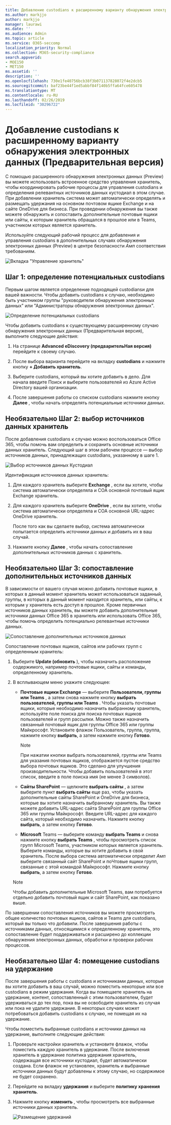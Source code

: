```yaml
---
title: Добавление custodians к расширенному варианту обнаружения электронных данных (Предварительная версия)
ms.author: markjjo
author: markjjo
manager: laurawi
ms.date: ''
ms.audience: Admin
ms.topic: article
ms.service: O365-seccomp
localization_priority: Normal
ms.collection: M365-security-compliance
search.appverid:
- MOE150
- MET150
ms.assetid: ''
description: ''
ms.openlocfilehash: 730e1fe40756bcb38f3b071137828072f4e2dcb5
ms.sourcegitcommit: baf23be44f1ed5abbf84f140b5ffa64fce605478
ms.translationtype: MT
ms.contentlocale: ru-RU
ms.lasthandoff: 02/26/2019
ms.locfileid: "30296722"
---
```

# <a name="add-custodians-to-an-advanced-ediscovery-preview-case"></a>Добавление custodians к расширенному варианту обнаружения электронных данных (Предварительная версия)

С помощью расширенного обнаружения электронных данных (Preview) вы можете использовать встроенное средство управления хранитель, чтобы координировать рабочие процессы для управления custodians и определения релевантных источников данных кустодиал в этом случае. При добавлении хранитель система может автоматически определять и размещать удержания на основном почтовом ящике Exchange и на сайте OneDrive для бизнеса. При проведении обнаружения вы также можете обнаружить и сопоставить дополнительные почтовые ящики или сайты, к которым хранитель обращался в прошлое или в Teams, участником которых является хранитель.

Используйте следующий рабочий процесс для добавления и управления custodians в дополнительных случаях обнаружения электронных данных (Preview) в центре безопасности _Амп_ соответствия требованиям. 

![Вкладка "Управление хранитель"](../media/CustodianMgtPage.png)


## <a name="step-1-identify-potential-custodians"></a>Шаг 1: определение потенциальных custodians

Первым шагом является определение подходящей custodiansи для вашей важности. Чтобы добавить custodians к случаю, необходимо быть участником группы "руководители обнаружения электронных данных" или "Администраторы обнаружения электронных данных".   

![Определение потенциальных custodians](../media/AddCustodianStep1.png)

Чтобы добавить custodians к существующему расширенному случаю обнаружения электронных данных (Предварительная версия), выполните следующие действия:

1. На странице **Advanced eDiscovery (предварительНая версия)** перейдите к своему случаю.
 
2. После выбора варианта перейдите на вкладку **custodians** и нажмите кнопку **+ Добавить хранитель**. 
 
3. Выберите custodians, который вы хотите добавить в дело. Для начала введите Поиск и выберите пользователей из Azure Active Directory вашей организации.
 
4. После завершения работы со списком custodians нажмите кнопку **Далее** , чтобы начать определять потенциальные источники данных. 
  
## <a name="optional-step-2-select-custodian-data-sources"></a>Необязательно Шаг 2: выбор источников данных хранитель

После добавления custodians к случаю можно воспользоваться Office 365, чтобы помочь вам определить и сохранить основные источники данных хранитель. Следующий шаг в этом рабочем процессе — выбор источников данных, принадлежащих custodians, указанному в шаге 1. 

![Выбор источников данных Кустодиал](../media/AddCustodianStep2.png)

Идентификация источников данных хранитель: 

1. Для каждого хранитель выберите **Exchange** , если вы хотите, чтобы система автоматически определяла и СОА основной почтовый ящик Exchange хранитель. 
 
2. Для каждого хранитель выберите **OneDrive** , если вы хотите, чтобы система автоматически определяла и СОА основной URL-адрес OneDrive хранитель. 

    После того как вы сделаете выбор, система автоматически попытается определить источники данных и добавить их в ваш случай.
 
4. Нажмите кнопку **Далее** , чтобы начать сопоставление дополнительных источников данных с хранитель.

## <a name="optional-step-3-map-additional-data-sources"></a>Необязательно Шаг 3: сопоставление дополнительных источников данных

В зависимости от вашего случая можно добавить почтовые ящики, в которых в данный момент хранитель может использоваться заданный, группы, в которых в данный момент находится хранитель, или сайты, к которым у хранитель есть доступ в прошлое. Кроме первичных источников данных хранитель, вы можете добавить дополнительные источники данных Office 365 в хранитель или использовать Office 365, чтобы помочь определить потенциально релевантные источники данных. 

![Сопоставление дополнительных источников данных](../media/AddCustodianStep3.PNG)

Сопоставление почтовых ящиков, сайтов или рабочих групп с определенным хранитель:

1. Выберите **Update (обновить** ), чтобы назначить расположение содержимого, например почтовые ящики, сайты и команды, определенному хранитель. 

2. В всплывающем меню укажите следующее:
   
    -  **Почтовые ящики Exchange** — выберите **Пользователи, группы или Teams** , а затем снова нажмите кнопку **выбрать пользователей, группы или Teams** . Чтобы указать почтовые ящики, которые необходимо назначить выбранному хранитель, используйте поле поиска для поиска почтовых ящиков пользователей и групп рассылки. Можно также назначить связанный почтовый ящик для группы Office 365 или группы Майкрософт. Установите флажок Пользователь, группа, группа, нажмите кнопку **выбрать**, а затем нажмите кнопку **Готово**.

        > [!NOTE]
        > При нажатии кнопки выбрать пользователей, группы или Teams для указания почтовых ящиков, отображается пустое средство выбора почтовых ящиков. Это сделано для улучшения производительности. Чтобы добавить пользователей в этот список, введите в поле поиска имя (не менее 3 символов).
     
     - **Сайты SharePoint** — щелкните **выбрать сайты** , а затем выберите пункт **выбрать сайты** еще раз, чтобы указать дополнительные сайты SharePoint и OneDrive для бизнеса, которые вы хотите назначить выбранному хранитель. Вы также можете добавить URL-адрес сайта SharePoint для группы Office 365 или группы Майкрософт. Введите URL-адрес для каждого сайта, который необходимо назначить. Нажмите кнопку **выбрать**, а затем кнопку **Готово**.
     - **Microsoft** Teams — выберите команду **выбрать Teams** и снова нажмите кнопку **выбрать Teams** , чтобы просмотреть список групп Microsoft Teams, участником которых является хранитель. Выберите команды, которые вы хотите добавить в свой хранитель. После выбора система автоматически определит _Амп_ выберите связанный сайт SharePoint и поЧтовые ящики групп, связанные с этой командой Майкрософт. Нажмите кнопку **выбрать**, а затем кнопку **Готово**.
        
      > [!NOTE]
      > Чтобы добавить дополнительные Microsoft Teams, вам потребуется отдельно добавить почтовый ящик и сайт SharePoint, как показано выше.

По завершении сопоставления источников вы можете просмотреть общее количество почтовых ящиков, сайтов и Teams для custodians, который вы только что добавили. После завершения работы с источниками данных, относящимися к определенному хранитель, это сопоставление будет поддерживаться и расширено до коллекции обнаружения электронных данных, обработки и проверки рабочих процессов. 

## <a name="optional-step-4-place-custodians-on-hold"></a>Необязательно Шаг 4: помещение custodians на удержание

После завершения работы с custodians и источниками данных, которые вы хотите добавить в ваш случай, можно поместить некоторые или все custodians в режим удержания. Когда вы помещаете хранитель на удержание, контент, сопоставленный с этим пользователем, будет удерживаться до тех пор, пока вы не освободите хранитель из случая или пока не удалите удержание. В некоторых случаях может потребоваться добавить custodians к случаю, не помещая их на удержание. 

Чтобы поместить выбранные custodians и источники данных на удержание, выполните следующие действия:

1. Проверьте настройки хранитель и установите флажок, чтобы поместить каждую хранитель в удержание. После включения хранитель в удержание политика удержания хранитель, содержащая все источники кустодиал, будет автоматически создана. Если флажок не установлен, хранитель и выбранные источники данных будут добавлены к этому случаю, но содержимое не будет сохранено.

2. Перейдите на вкладку **удержания** и выберите **политику хранения хранитель**. 

3. Нажмите кнопку **изменить** , чтобы просмотреть все выбранные источники данных хранитель.

    ![Размещение удержаний](../media/AddCustodianStep4.PNG)
